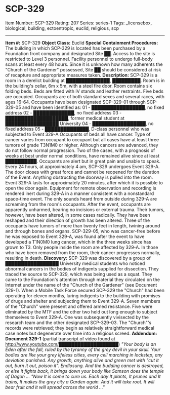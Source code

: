 # SCP-329
Item Number: SCP-329
Rating: 207
Series: series-1
Tags: _licensebox, biological, building, ectoentropic, euclid, religious, scp

---

**Item #:** SCP-329
**Object Class:** Euclid
**Special Containment Procedures:** The building in which SCP-329 is located has been purchased by a Foundation front company and designated Site ██. Access to the site is restricted to Level 3 personnel. Facility personnel to undergo full-body scans at least every 48 hours.
Since it is unknown how many adherents the "Church of the Gardener" possessed, Site ██ should be considered at risk of recapture and appropriate measures taken.
**Description:** SCP-329 is a room in a derelict building at ██████████████, █████████. Room is in the building's cellar, 6m x 5m, with a steel fire door. Room contains six folding beds. Beds are fitted with IV stands and leather restraints.
Five beds are occupied. Occupants are of both standard sexes and several races, with ages 16-64. Occupants have been designated SCP-329-01 through SCP-329-05 and have been identified as:
01 - █████████████████, no fixed address
02 - █████████████, no fixed address
03 - ████████████████████, former medical student at █████████████████ University
04 - █████████████████, no fixed address
05 - ██████████████, D-class personnel who was subjected to Event 329-A
Occupants of beds all have cancer. Type of cancer varies from occupant to occupant but all cases have at least three tumors of grade T3N1M0 or higher.
Although cancers are advanced, they do not follow normal progression. Two of the cases, with a prognosis of weeks at best under normal conditions, have remained alive since at least ██████████. Occupants are alert but in great pain and unable to speak.
Every 24 hours, at approximately 4 am, SCP-329 undergoes Event 329-A. The door closes with great force and cannot be reopened for the duration of the Event. Anything obstructing the doorway is pulled into the room. Event 329-A lasts for approximately 20 minutes, after which it is possible to open the door again.
Equipment for remote observation and recording is rendered inert during 329-A in a manner consistent with a nonstandard space-time event. The only sounds heard from outside during 329-A are screaming from the room's occupants.
After the event, occupants are apparently unharmed, bearing no incisions or external trauma. Their tumors, however, have been altered, in some cases radically. They have been reshaped and their direction of growth has been altered. Three of the occupants have tumors of more than twenty feet in length, twining around and through bones and organs. SCP-329-05, who was cancer-free before he was exposed to Event 329-A, was found after the event to have developed a T1N0M0 lung cancer, which in the three weeks since has grown to T3.
Only people inside the room are affected by 329-A. In those who have been removed from the room, their cancer progresses normally, resulting in death.
**Discovery:** SCP-329 was discovered by a group of █████████████████ University medical students who noticed abnormal cancers in the bodies of indigents supplied for dissection. They traced the source to SCP-329, which was being used as a squat. They came to the Foundation's attention through material they circulated on the Internet under the name of the "Church of the Gardener" (see Document 329-1).
When a Mobile Task Force secured SCP-329 the "Church" had been operating for eleven months, luring indigents to the building with promises of drugs and shelter and subjecting them to Event 329-A.
Seven members of the "Church" were present and offered armed resistance. Five were eliminated by the MTF and the other two held out long enough to subject themselves to Event 329-A. One was subsequently vivisected by the research team and the other designated SCP-329-03. The "Church"'s records were retrieved; they begin as relatively straightforward medical case notes but degenerate over time into a religious screed.
**Addendum: Document 329-1**
(partial transcript of video found at http://www.youtube.com/███████████████████)
_"Your body is an Eden after the fall, ruled by the tyranny of the grey devil in your skull. Your bodies are like your grey lifeless cities, every cell marching in lockstep, any deviation punished. Any growth, anything alive and green met with "cut it out, burn it out, poison it". Endlosung. And the budding cancer is destroyed, or else it fights back, it brings down your body like Samson does the temple of Dagon …_
_"Now It is come to cure us. Each day It plants, It prunes and It trains, It makes the grey city a Garden again. And it will take root. It will bear fruit and it will spread across the world …"_